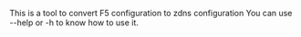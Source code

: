 This is a tool to convert F5 configuration to zdns configuration
You can use --help or -h to know how to use it.
